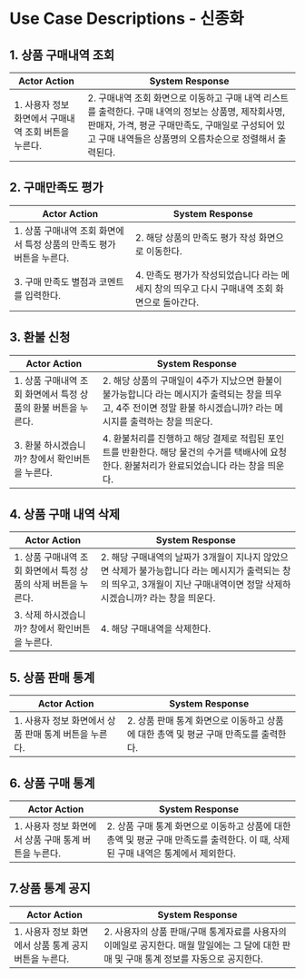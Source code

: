 
# Use Case Descriptions - 신종화

## 1. 상품 구매내역 조회
| Actor Action                                         | System Response                                              |
| ---------------------------------------------------- | ------------------------------------------------------------ |
| 1. 사용자 정보 화면에서 구매내역 조회 버튼을 누른다.| 2. 구매내역 조회 화면으로 이동하고 구매 내역 리스트를 출력한다. 구매 내역의 정보는 상품명, 제작회사명, 판매자, 가격, 평균 구매만족도, 구매일로 구성되어 있고 구매 내역들은 상품명의 오름차순으로 정렬해서 출력된다.|

## 2. 구매만족도 평가
| Actor Action                                         | System Response                                              |
| ---------------------------------------------------- | ------------------------------------------------------------ |
| 1. 상품 구매내역 조회 화면에서 특정 상품의 만족도 평가 버튼을 누른다.| 2. 해당 상품의 만족도 평가 작성 화면으로 이동한다.|
| 3. 구매 만족도 별점과 코멘트를 입력한다. | 4. 만족도 평가가 작성되었습니다 라는 메세지 창의 띄우고 다시 구매내역 조회 화면으로 돌아간다.|

## 3. 환불 신청
| Actor Action                                         | System Response                                              |
| ---------------------------------------------------- | ------------------------------------------------------------ |
| 1. 상품 구매내역 조회 화면에서 특정 상품의 환불 버튼을 누른다. | 2. 해당 상품의 구매일이 4주가 지났으면 환불이 불가능합니다 라는 메시지가 출력되는 창을 띄우고, 4주 전이면 정말 환불 하시겠습니까? 라는 메시지를 출력하는 창을 띄운다. |
| 3. 환불 하시겠습니까? 창에서 확인버튼을 누른다. | 4. 환불처리를 진행하고 해당 결제로 적립된 포인트를 반환한다. 해당 물건의 수거를 택배사에 요청한다. 환불처리가 완료되었습니다 라는 창을 띄운다. |

## 4. 상품 구매 내역 삭제
| Actor Action                                         | System Response                                              |
| ---------------------------------------------------- | ------------------------------------------------------------ |
| 1. 상품 구매내역 조회 화면에서 특정 상품의 삭제 버튼을 누른다. | 2. 해당 구매내역의 날짜가 3개월이 지나지 않았으면 삭제가 불가능합니다 라는 메시지가 출력되는 창의 띄우고, 3개월이 지난 구매내역이면 정말 삭제하시겠습니까? 라는 창을 띄운다. |
| 3. 삭제 하시겠습니까? 창에서 확인버튼을 누른다. | 4. 해당 구매내역을 삭제한다. |

## 5. 상품 판매 통계
| Actor Action                                         | System Response                                              |
| ---------------------------------------------------- | ------------------------------------------------------------ |
| 1. 사용자 정보 화면에서 상품 판매 통계 버튼을 누른다.  | 2. 상품 판매 통계 화면으로 이동하고 상품에 대한 총액 및 평균 구매 만족도를 출력한다.|


## 6. 상품 구매 통계
| Actor Action                                         | System Response                                              |
| ---------------------------------------------------- | ------------------------------------------------------------ |
| 1. 사용자 정보 화면에서 상품 구매 통계 버튼을 누른다.  | 2. 상품 구매 통계 화면으로 이동하고 상품에 대한 총액 및 평균 구매 만족도를 출력한다. 이 때, 삭제된 구매 내역은 통계에서 제외한다.|

## 7.상품 통계 공지
| Actor Action                                         | System Response                                              |
| ---------------------------------------------------- | ------------------------------------------------------------ |
| 1. 사용자 정보 화면에서 상품 통계 공지 버튼을 누른다.  | 2. 사용자의 상품 판매/구매 통계자료를 사용자의 이메일로 공지한다. 매월 말일에는 그 달에 대한 판매 및 구매 통계 정보를 자동으로 공지한다.|




